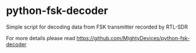 # python-fsk-decoder
Simple script for decoding data from FSK transmitter recorded by RTL-SDR

For more details please read https://github.com/MightyDevices/python-fsk-decoder
